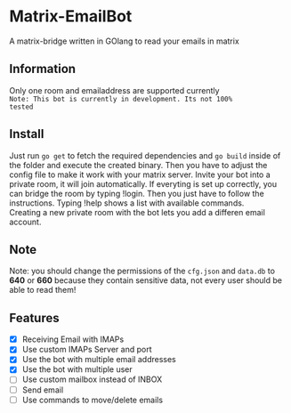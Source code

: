 # Matrix-EmailBot
A matrix-bridge written in GOlang to read your emails in matrix


## Information
Only one room and emailaddress are supported currently
<br>
<code>Note: This bot is currently in development. Its not 100% tested</code>
<br>

## Install
Just run <code>go get</code> to fetch the required dependencies and <code>go build</code> inside of the folder and execute the created binary. Then you have to adjust the config file to make it work with your matrix server.
Invite your bot into a private room, it will join automatically. If everyting is set up correctly, you can bridge the room by typing !login. Then you just have to follow the instructions. Typing !help shows a list with available commands.<br>Creating a new private room with the bot lets you add a differen email account.<br>

## Note
Note: you should change the permissions of the <code>cfg.json</code> and <code>data.db</code> to <b>640</b> or <b>660</b> because they contain sensitive data, not every user should be able to read them!

## Features
- [X]  Receiving Email with IMAPs
- [X]  Use custom IMAPs Server and port
- [X]  Use the bot with multiple email addresses
- [X]  Use the bot with multiple user
- [ ]  Use custom mailbox instead of INBOX
- [ ]  Send email
- [ ]  Use commands to move/delete emails
